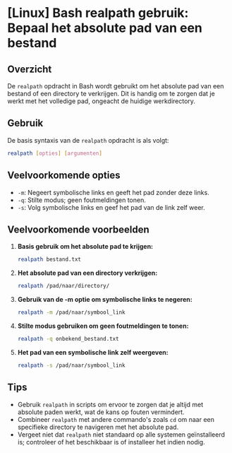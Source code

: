 # [Linux] Bash realpath gebruik: Bepaal het absolute pad van een bestand

## Overzicht
De `realpath` opdracht in Bash wordt gebruikt om het absolute pad van een bestand of een directory te verkrijgen. Dit is handig om te zorgen dat je werkt met het volledige pad, ongeacht de huidige werkdirectory.

## Gebruik
De basis syntaxis van de `realpath` opdracht is als volgt:

```bash
realpath [opties] [argumenten]
```

## Veelvoorkomende opties
- `-m`: Negeert symbolische links en geeft het pad zonder deze links.
- `-q`: Stilte modus; geen foutmeldingen tonen.
- `-s`: Volg symbolische links en geef het pad van de link zelf weer.

## Veelvoorkomende voorbeelden

1. **Basis gebruik om het absolute pad te krijgen:**

   ```bash
   realpath bestand.txt
   ```

2. **Het absolute pad van een directory verkrijgen:**

   ```bash
   realpath /pad/naar/directory/
   ```

3. **Gebruik van de -m optie om symbolische links te negeren:**

   ```bash
   realpath -m /pad/naar/symbool_link
   ```

4. **Stilte modus gebruiken om geen foutmeldingen te tonen:**

   ```bash
   realpath -q onbekend_bestand.txt
   ```

5. **Het pad van een symbolische link zelf weergeven:**

   ```bash
   realpath -s /pad/naar/symbool_link
   ```

## Tips
- Gebruik `realpath` in scripts om ervoor te zorgen dat je altijd met absolute paden werkt, wat de kans op fouten vermindert.
- Combineer `realpath` met andere commando's zoals `cd` om naar een specifieke directory te navigeren met het absolute pad.
- Vergeet niet dat `realpath` niet standaard op alle systemen geïnstalleerd is; controleer of het beschikbaar is of installeer het indien nodig.
